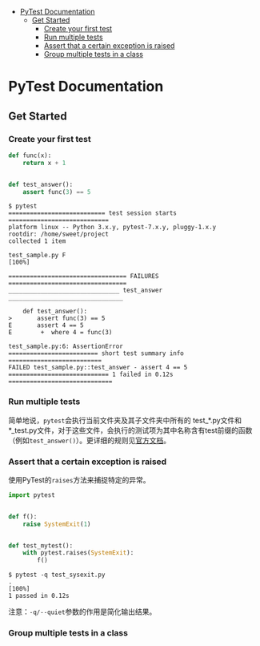 - [PyTest Documentation](#pytest-documentation)
  - [Get Started](#get-started)
    - [Create your first test](#create-your-first-test)
    - [Run multiple tests](#run-multiple-tests)
    - [Assert that a certain exception is raised](#assert-that-a-certain-exception-is-raised)
    - [Group multiple tests in a class](#group-multiple-tests-in-a-class)


# PyTest Documentation

## Get Started

### Create your first test

```Python
def func(x):
    return x + 1


def test_answer():
    assert func(3) == 5
```

```Shell
$ pytest
=========================== test session starts ============================
platform linux -- Python 3.x.y, pytest-7.x.y, pluggy-1.x.y
rootdir: /home/sweet/project
collected 1 item

test_sample.py F                                                     [100%]

================================= FAILURES =================================
_______________________________ test_answer ________________________________

    def test_answer():
>       assert func(3) == 5
E       assert 4 == 5
E        +  where 4 = func(3)

test_sample.py:6: AssertionError
========================= short test summary info ==========================
FAILED test_sample.py::test_answer - assert 4 == 5
============================ 1 failed in 0.12s =============================
```

### Run multiple tests

简单地说，`pytest`会执行当前文件夹及其子文件夹中所有的 test_*.py文件和 *_test.py文件，对于这些文件，会执行的测试项为其中名称含有test前缀的函数（例如`test_answer()`）。更详细的规则见[官方文档](https://docs.pytest.org/en/7.4.x/explanation/goodpractices.html#test-discovery)。

### Assert that a certain exception is raised

使用PyTest的`raises`方法来捕捉特定的异常。

```Python
import pytest


def f():
    raise SystemExit(1)


def test_mytest():
    with pytest.raises(SystemExit):
        f()
```

```Shell
$ pytest -q test_sysexit.py
.                                                                    [100%]
1 passed in 0.12s
```

注意：`-q/--quiet`参数的作用是简化输出结果。

### Group multiple tests in a class

